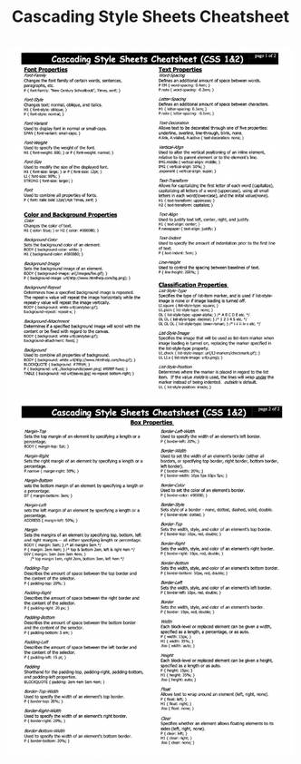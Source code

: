 <h1 align = "center"> Cascading Style Sheets Cheatsheet <h1>

<img align="center" alt="PAGE-1" src="css-1.png"> 
<img align="center" alt="PAGE-2" src="css-2.png"> 
